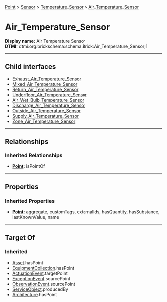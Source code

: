 [Point](../../../Point.md) > [Sensor](../../Sensor.md) > [Temperature_Sensor](../Temperature_Sensor.md) > [Air_Temperature_Sensor](#)
# Air_Temperature_Sensor

**Display name:** Air Temperature Sensor<br />
**DTMI:** dtmi:org:brickschema:schema:Brick:Air_Temperature_Sensor;1

---

## Child interfaces
* [Exhaust_Air_Temperature_Sensor](Exhaust_Air_Temperature_Sensor.md)
* [Mixed_Air_Temperature_Sensor](Mixed_Air_Temperature_Sensor.md)
* [Return_Air_Temperature_Sensor](Return_Air_Temperature_Sensor.md)
* [Underfloor_Air_Temperature_Sensor](Underfloor_Air_Temperature_Sensor.md)
* [Air_Wet_Bulb_Temperature_Sensor](Air_Wet_Bulb_Temperature_Sensor/Air_Wet_Bulb_Temperature_Sensor.md)
* [Discharge_Air_Temperature_Sensor](Discharge_Air_Temperature_Sensor/Discharge_Air_Temperature_Sensor.md)
* [Outside_Air_Temperature_Sensor](Outside_Air_Temperature_Sensor/Outside_Air_Temperature_Sensor.md)
* [Supply_Air_Temperature_Sensor](Supply_Air_Temperature_Sensor/Supply_Air_Temperature_Sensor.md)
* [Zone_Air_Temperature_Sensor](Zone_Air_Temperature_Sensor/Zone_Air_Temperature_Sensor.md)

---

## Relationships
### Inherited Relationships
* **[Point](../../../Point.md):** isPointOf

---

## Properties
### Inherited Properties
* **[Point](../../../Point.md):** aggregate, customTags, externalIds, hasQuantity, hasSubstance, lastKnownValue, name

---

## Target Of
### Inherited
* [Asset](../../../../Asset/Asset.md).hasPoint
* [EquipmentCollection](../../../../Collection/AssetCollection/EquipmentCollection/EquipmentCollection.md).hasPoint
* [ActuationEvent](../../../../Event/PointEvent/ActuationEvent.md).targetPoint
* [ExceptionEvent](../../../../Event/PointEvent/ExceptionEvent.md).sourcePoint
* [ObservationEvent](../../../../Event/PointEvent/ObservationEvent.md).sourcePoint
* [ServiceObject](../../../../Information/ServiceObject/ServiceObject.md).producedBy
* [Architecture](../../../../Space/Architecture/Architecture.md).hasPoint
